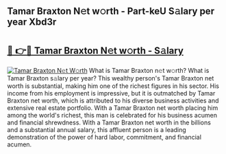 ## Tamar Braxton N𝚎t w𝚘rth - Part-keU S𝚊lary per year Xbd3r

# <h2><a href="http://gc2hlw.nevu.top/?p=Tamar+Braxton">🔗 👉🔴 Tamar Braxton N𝚎t w𝚘rth - S𝚊lary</a></h2>

[![Tamar Braxton N𝚎t W𝚘rth](https://i.imgur.com/Oavwk0R.jpeg)](http://gc2hlw.nevu.top/?p=Tamar+Braxton)
What is Tamar Braxton n𝚎t w𝚘rth? What is Tamar Braxton s𝚊lary per year?
This wealthy person's Tamar Braxton net worth is substantial, making him one of the richest figures in his sector. His income from his employment is impressive, but it is outmatched by Tamar Braxton net worth, which is attributed to his diverse business activities and extensive real estate portfolio. With a Tamar Braxton net worth placing him among the world's richest, this man is celebrated for his business acumen and financial shrewdness. With a Tamar Braxton net worth in the billions and a substantial annual salary, this affluent person is a leading demonstration of the power of hard labor, commitment, and financial acumen.
